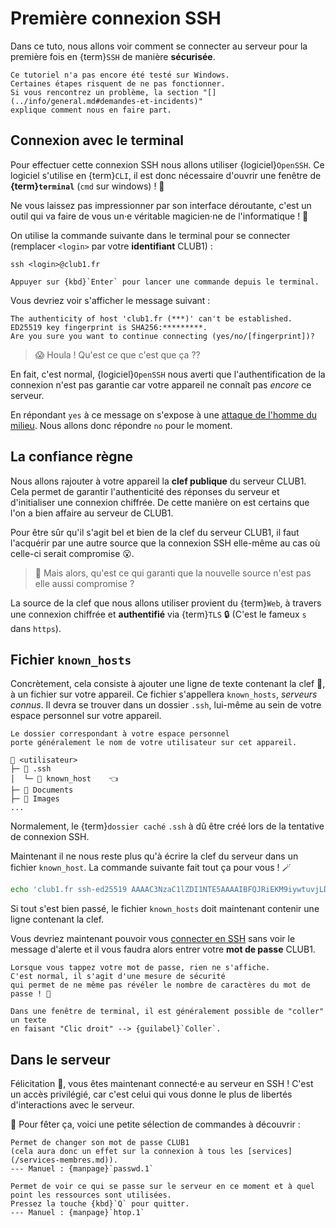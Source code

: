 Première connexion SSH
======================

Dans ce tuto, nous allons voir comment se connecter au serveur
pour la première fois en {term}`SSH` de manière **sécurisée**.

```{caution}
Ce tutoriel n'a pas encore été testé sur Windows.
Certaines étapes risquent de ne pas fonctionner.
Si vous rencontrez un problème, la section "[](../info/general.md#demandes-et-incidents)"
explique comment nous en faire part.
```

Connexion avec le terminal
--------------------------

Pour effectuer cette connexion SSH nous allons utiliser {logiciel}`OpenSSH`.
Ce logiciel s'utilise en {term}`CLI`,
il est donc nécessaire d'ouvrir une fenêtre de **{term}`terminal`** (`cmd` sur windows) ! 🥵

Ne vous laissez pas impressionner par son interface déroutante,
c'est un outil qui va faire de vous un&middot;e véritable magicien&middot;ne de l'informatique ! 🧙

On utilise la commande suivante dans le terminal pour se connecter
(remplacer `<login>` par votre **identifiant** CLUB1) :

    ssh <login>@club1.fr

```{tip}
Appuyer sur {kbd}`Enter` pour lancer une commande depuis le terminal.
```

Vous devriez voir s'afficher le message suivant :

    The authenticity of host 'club1.fr (***)' can't be established.
    ED25519 key fingerprint is SHA256:*********.
    Are you sure you want to continue connecting (yes/no/[fingerprint])?

> 😱 Houla ! Qu'est ce que c'est que ça ??

En fait, c'est normal, {logiciel}`OpenSSH` nous averti que l'authentification
de la connexion n'est pas garantie car votre appareil ne connaît pas *encore* ce serveur.

En répondant `yes` à ce message on s'expose à une [attaque de l'homme du milieu](https://fr.wikipedia.org/wiki/Attaque_de_l%27homme_du_milieu).
Nous allons donc répondre `no` pour le moment.

La confiance règne
------------------

Nous allons rajouter à votre appareil la **clef publique** du serveur CLUB1.
Cela permet de garantir l'authenticité des réponses du serveur et d'initialiser une connexion chiffrée.
De cette manière on est certains que l'on a bien affaire au serveur de CLUB1.

Pour être sûr qu'il s'agit bel et bien de la clef du serveur CLUB1,
il faut l'acquérir par une autre source que la connexion SSH elle-même
au cas où celle-ci serait compromise 😮.

> 🤔 Mais alors, qu'est ce qui garanti que la nouvelle source n'est pas elle aussi compromise ?

La source de la clef que nous allons utiliser provient du {term}`Web`,
à travers une connexion chiffrée et **authentifié** via {term}`TLS` 🔒
(C'est le fameux `s` dans `https`).


Fichier `known_hosts`
---------------------

Concrètement, cela consiste à ajouter une ligne de texte contenant la clef 🔑,
à un fichier sur votre appareil.
Ce fichier s'appellera `known_hosts`, *serveurs connus*.
Il devra se trouver dans un dossier `.ssh`,
lui-même au sein de votre espace personnel sur votre appareil.

```{note}
Le dossier correspondant à votre espace personnel
porte généralement le nom de votre utilisateur sur cet appareil.
```

    📁 <utilisateur>
    ├─ 📁 .ssh
    │  └─ 📄 known_host    👈
    ├─ 📁 Documents
    ├─ 📁 Images
    ...

Normalement, le {term}`dossier caché` `.ssh` à dû être créé lors de la tentative de connexion SSH.

Maintenant il ne nous reste plus qu'à écrire la clef du serveur dans un fichier `known_host`.
La commande suivante fait tout ça pour vous ! 🪄

```sh
echo 'club1.fr ssh-ed25519 AAAAC3NzaC1lZDI1NTE5AAAAIBFQJRiEKM9iywtuvjLD7Wvp6F7VqM6ocuc0Q05LGKU6' >> ~/.ssh/known_hosts
```

Si tout s'est bien passé,
le fichier `known_hosts` doit maintenant contenir une ligne contenant la clef.

Vous devriez maintenant pouvoir vous [connecter en SSH](#connexion-avec-le-terminal)
sans voir le message d'alerte et il vous faudra alors entrer votre **mot de passe** CLUB1.

```{attention}
Lorsque vous tappez votre mot de passe, rien ne s'affiche.
C'est normal, il s'agit d'une mesure de sécurité
qui permet de ne même pas révéler le nombre de caractères du mot de passe ! 🤫
```

```{tip}
Dans une fenêtre de terminal, il est généralement possible de "coller" un texte
en faisant "Clic droit" --> {guilabel}`Coller`.
```

Dans le serveur
---------------

Félicitation 🎉, vous êtes maintenant connecté&middot;e au serveur en SSH !
C'est un accès privilégié,
car c'est celui qui vous donne le plus de libertés d'interactions avec le serveur.

🍾 Pour fêter ça, voici une petite sélection de commandes à découvrir :

```{commande} passwd
Permet de changer son mot de passe CLUB1
(cela aura donc un effet sur la connexion à tous les [services](/services-membres.md)).
--- Manuel : {manpage}`passwd.1`
```

```{commande} htop
Permet de voir ce qui se passe sur le serveur en ce moment et à quel point les ressources sont utilisées.
Pressez la touche {kbd}`Q` pour quitter.
--- Manuel : {manpage}`htop.1`
```
